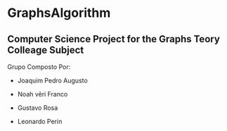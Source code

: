 # GraphsAlgorithm

## Computer Science Project for the Graphs Teory Colleage Subject

Grupo Composto Por:
 - Joaquim Pedro Augusto

 - Noah vêri Franco

 - Gustavo Rosa

 - Leonardo Perin
